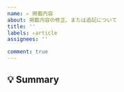 ```yaml
---
name: ✍ 掲載内容
about: 掲載内容の修正、または追記について
title: ''
labels: ✍article
assignees: ''

comment: true
---
```


<!--
Issueありがとうございます!
まず初めに, Issueの重複を避けるために, そのIssueが既に報告されていないか確認してください.
-->

## 💡 Summary

<!-- 何を書いてほしいか，どの記事が間違っているかを簡単にまとめてください -->
